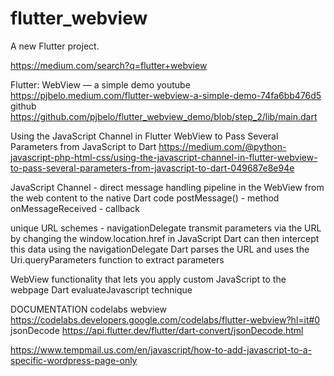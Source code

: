 # flutter_webview

A new Flutter project.

https://medium.com/search?q=flutter+webview



Flutter: WebView — a simple demo
youtube
https://pjbelo.medium.com/flutter-webview-a-simple-demo-74fa6bb476d5
github
https://github.com/pjbelo/flutter_webview_demo/blob/step_2/lib/main.dart


Using the JavaScript Channel in Flutter WebView to Pass Several Parameters from JavaScript to Dart
https://medium.com/@python-javascript-php-html-css/using-the-javascript-channel-in-flutter-webview-to-pass-several-parameters-from-javascript-to-dart-049687e8e94e




JavaScript Channel - direct message handling
pipeline in the WebView
from the web content to the native Dart code
postMessage() - method
onMessageReceived - callback


unique URL schemes - navigationDelegate
transmit parameters via the URL by changing the window.location.href in JavaScript
Dart can then intercept this data using the navigationDelegate
Dart parses the URL and uses the Uri.queryParameters function to extract parameters


WebView functionality that lets you apply custom JavaScript to the webpage
Dart evaluateJavascript technique



DOCUMENTATION
codelabs webview
https://codelabs.developers.google.com/codelabs/flutter-webview?hl=it#0
jsonDecode
https://api.flutter.dev/flutter/dart-convert/jsonDecode.html

https://www.tempmail.us.com/en/javascript/how-to-add-javascript-to-a-specific-wordpress-page-only